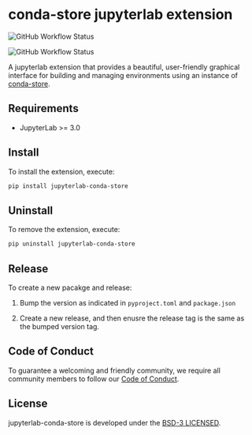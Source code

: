 # conda-store jupyterlab extension

![GitHub Workflow Status](https://img.shields.io/github/actions/workflow/status/conda-incubator/jupyterlab-conda-store/build.yml?label=Build%20Workflow&logo=GitHub&style=for-the-badge)

![GitHub Workflow Status](https://img.shields.io/github/actions/workflow/status/conda-incubator/jupyterlab-conda-store/build_and_deploy_release.yml?label=Deploy%20Workflow&logo=GitHub&style=for-the-badge)

A jupyterlab extension that provides a beautiful, user-friendly graphical interface for building and managing environments using an instance of [conda-store](https://github.com/conda-incubator/conda-store).

## Requirements

- JupyterLab >= 3.0

## Install

To install the extension, execute:

```bash
pip install jupyterlab-conda-store
```

## Uninstall

To remove the extension, execute:

```bash
pip uninstall jupyterlab-conda-store
```

## Release

To create a new pacakge and release:

1. Bump the version as indicated in `pyproject.toml` and `package.json`

2. Create a new release, and then enusre the release tag is the same as the bumped version tag.

## Code of Conduct

To guarantee a welcoming and friendly community, we require all community members to follow our [Code of Conduct](https://github.com/conda-incubator/governance/blob/main/CODE_OF_CONDUCT.md).

## License

jupyterlab-conda-store is developed under the [BSD-3 LICENSED](./LICENSE).